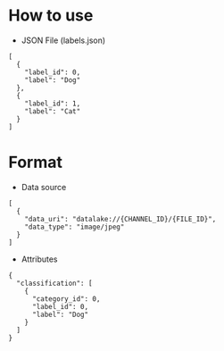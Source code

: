 # How to use

- JSON File (labels.json)
```
[
  {
    "label_id": 0,
    "label": "Dog"
  },
  {
    "label_id": 1,
    "label": "Cat"
  }
]
```

# Format

- Data source
```
[
  {
    "data_uri": "datalake://{CHANNEL_ID}/{FILE_ID}",
    "data_type": "image/jpeg"
  }
]
```

- Attributes
```
{
  "classification": [
    {
      "category_id": 0,
      "label_id": 0,
      "label": "Dog"
    }
  ]
}
```
